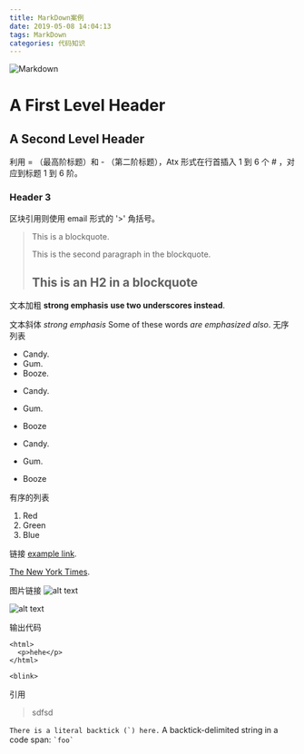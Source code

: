 ```yaml
---
title: MarkDown案例
date: 2019-05-08 14:04:13
tags: MarkDown
categories: 代码知识
---
```


![Markdown](http://i1.bvimg.com/686631/b88f4fa8942b55f5.png)

A First Level Header 
====================
A Second Level Header
---------------------
利用 = （最高阶标题）和 - （第二阶标题），Atx 形式在行首插入 1 到 6 个 # ，对应到标题 1 到 6 阶。
### Header 3
区块引用则使用 email 形式的 '>' 角括号。


> This is a blockquote.
> 
> This is the second paragraph in the blockquote.
>
> ## This is an H2 in a blockquote

文本加粗
**strong emphasis**
__use two underscores instead__.

文本斜体
*strong emphasis*
Some of these words _are emphasized also_.
无序列表
* Candy.
* Gum.
* Booze.

+ Candy.
+ Gum.
+ Booze

+ Candy.
+ Gum.
+ Booze

有序的列表
1. Red
2. Green
3. Blue

链接
[example link](http://example.com/ "With a Title").

[The New York Times][NY Times].

[ny times]: http://www.nytimes.com/


图片链接
![alt text](/path/to/img.jpg "Title")

![alt text][id]

[id]: /path/to/img.jpg "Title"


输出代码
```
<html>
  <p>hehe</p>
</html>
```

`<blink>` 

引用
> sdfsd

``There is a literal backtick (`) here.``
A backtick-delimited string in a code span: `` `foo` ``